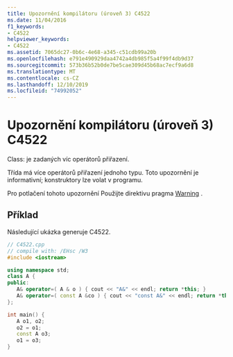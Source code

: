 ```yaml
---
title: Upozornění kompilátoru (úroveň 3) C4522
ms.date: 11/04/2016
f1_keywords:
- C4522
helpviewer_keywords:
- C4522
ms.assetid: 7065dc27-0b6c-4e68-a345-c51cdb99a20b
ms.openlocfilehash: e791e490929daa4742a4db985f5a4f99f4db9d37
ms.sourcegitcommit: 573b36b52b0de7be5cae309d45b68ac7ecf9a6d8
ms.translationtype: MT
ms.contentlocale: cs-CZ
ms.lasthandoff: 12/10/2019
ms.locfileid: "74992052"
---
```

# <a name="compiler-warning-level-3-c4522"></a>Upozornění kompilátoru (úroveň 3) C4522

Class: je zadaných víc operátorů přiřazení.

Třída má více operátorů přiřazení jednoho typu. Toto upozornění je informativní; konstruktory lze volat v programu.

Pro potlačení tohoto upozornění Použijte direktivu pragma [Warning](../../preprocessor/warning.md) .

## <a name="example"></a>Příklad

Následující ukázka generuje C4522.

```cpp
// C4522.cpp
// compile with: /EHsc /W3
#include <iostream>

using namespace std;
class A {
public:
   A& operator=( A & o ) { cout << "A&" << endl; return *this; }
   A& operator=( const A &co ) { cout << "const A&" << endl; return *this; }   // C4522
};

int main() {
   A o1, o2;
   o2 = o1;
   const A o3;
   o1 = o3;
}
```
